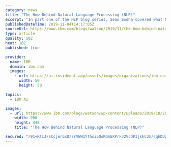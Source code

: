 ```yaml
---
category: news
title: "The How Behind Natural Language Processing (NLP)"
excerpt: "In part one of the NLP blog series, Sean Sodha covered what Natural Language Processing (NLP) is and why industries are starting to implement NLP into their organizations. It's time now to take a deeper dive and understand the HOW behind NLP. The post The How Behind Natural Language Processing (NLP)"
publishedDateTime: 2019-11-04T14:17:05Z
sourceUrl: https://www.ibm.com/blogs/watson/2019/11/the-how-behind-natural-language-processing-nlp/
type: article
quality: 102
heat: 102
published: true

provider:
  name: IBM
  domain: ibm.com
  images:
    - url: https://ai.insideout.app/assets/images/organizations/ibm.com-50x50.jpg
      width: 50
      height: 50

topics:
  - IBM AI

images:
  - url: https://www.ibm.com/blogs/watson/wp-content/uploads/2019/10/2019-0924_151_BlogSeries_NLU_Leadspace_final-01-990x448.png
    width: 990
    height: 448
    title: "The How Behind Natural Language Processing (NLP)"

secured: "/91+RTIJFsCcjerGxD/rrVWH1YThsi5QoKOmGXPrFJ2VcdPIjskC3m/rqhDUg0gP+yVy5tDFnDKIsikuUICmVrJOUuqXZKSwdYefng1IIuTwdvV1u8mCNSRr0xrCm8F+tzg7xkKLis39Y2wW0cRQfKy/wRKOZKsTeuX9bs6d2MG8plQSF6VkdMxSH8pd9HX4E4nZF+h/pZzQKXcCH/pDaeepHdmin8MFqcrrCRy5q8b7LpB6x7+fyrWU16mmsvPnuCqoUj8+ap/dgVp9pnQFYg==;E+0+InJmva82isKXrr1F8w=="
---
```


